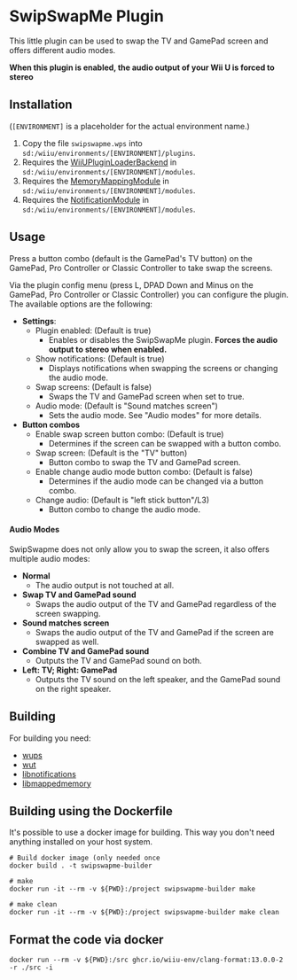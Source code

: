 # SwipSwapMe Plugin

This little plugin can be used to swap the TV and GamePad screen and offers different audio modes.

**When this plugin is enabled, the audio output of your Wii U is forced to stereo**

## Installation

(`[ENVIRONMENT]` is a placeholder for the actual environment name.)

1. Copy the file `swipswapme.wps` into `sd:/wiiu/environments/[ENVIRONMENT]/plugins`.
2. Requires the [WiiUPluginLoaderBackend](https://github.com/wiiu-env/WiiUPluginLoaderBackend) in `sd:/wiiu/environments/[ENVIRONMENT]/modules`.
3. Requires the [MemoryMappingModule](https://github.com/wiiu-env/MemoryMappingModule) in `sd:/wiiu/environments/[ENVIRONMENT]/modules`.
4. Requires the [NotificationModule](https://github.com/wiiu-env/NotificationModule) in `sd:/wiiu/environments/[ENVIRONMENT]/modules`.

## Usage

Press a button combo (default is the GamePad's TV button) on the GamePad, Pro Controller or Classic Controller to take swap the screens.

Via the plugin config menu (press L, DPAD Down and Minus on the GamePad, Pro Controller or Classic Controller) you can configure the plugin. The available options are the following:

- **Settings**:
    - Plugin enabled: (Default is true)
        - Enables or disables the SwipSwapMe plugin. **Forces the audio output to stereo when enabled.**
    - Show notifications: (Default is true)
        - Displays notifications when swapping the screens or changing the audio mode.
    - Swap screens: (Default is false)
        - Swaps the TV and GamePad screen when set to true.
    - Audio mode: (Default is "Sound matches screen")
        - Sets the audio mode. See "Audio modes" for more details.
- **Button combos**
    - Enable swap screen button combo: (Default is true)
        - Determines if the screen can be swapped with a button combo.
    - Swap screen: (Default is the "TV" button)
        - Button combo to swap the TV and GamePad screen.
    - Enable change audio mode button combo: (Default is false)
        - Determines if the audio mode can be changed via a button combo.
    - Change audio: (Default is "left stick button"/L3)
        - Button combo to change the audio mode.

#### Audio Modes

SwipSwapme does not only allow you to swap the screen, it also offers multiple audio modes:

- **Normal**
    - The audio output is not touched at all.
- **Swap TV and GamePad sound**
    - Swaps the audio output of the TV and GamePad regardless of the screen swapping.
- **Sound matches screen**
    - Swaps the audio output of the TV and GamePad if the screen are swapped as well.
- **Combine TV and GamePad sound**
    - Outputs the TV and GamePad sound on both.
- **Left: TV; Right: GamePad**
    - Outputs the TV sound on the left speaker, and the GamePad sound on the right speaker.

## Building

For building you need:

- [wups](https://github.com/wiiu-env/WiiUPluginSystem)
- [wut](https://github.com/devkitPro/wut)
- [libnotifications](https://github.com/wiiu-env/libnotifications)
- [libmappedmemory](https://github.com/wiiu-env/libmappedmemory)

## Building using the Dockerfile

It's possible to use a docker image for building. This way you don't need anything installed on your host system.

```
# Build docker image (only needed once
docker build . -t swipswapme-builder

# make 
docker run -it --rm -v ${PWD}:/project swipswapme-builder make

# make clean
docker run -it --rm -v ${PWD}:/project swipswapme-builder make clean
```

## Format the code via docker

`docker run --rm -v ${PWD}:/src ghcr.io/wiiu-env/clang-format:13.0.0-2 -r ./src -i`
